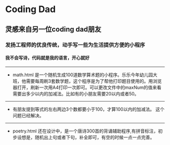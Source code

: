 # Coding Dad
## 灵感来自另一位coding dad朋友
### 发扬工程师的优良传统，动手写一些为生活提供方便的小程序
#### 我不会写诗，代码就是我的语言，开心就好
---
* math.html 是一个随机生成100道数学算术题的小程序。乐乐今年幼儿园大班，他需要每周刷3套数学题，这个程序是为了帮他打印题目使用的。用浏览器打开，刷新一次用A4打印一次即可。可以更改文件中的maxNum的值来看需要出多少以内的加减法。比如有的小朋友需要20以内或者50。
---
* 有朋友提到等式的左右两边3个数都要小于100，才算100以内的加减法。 这个问题已经解决。
---
* poetry.html 还在设计中，是一个唐诗300首的背诵辅助程序,有拼音标注，初步设想是，随机出上句或者下句，补全即可，有空的时候一点一点完善。